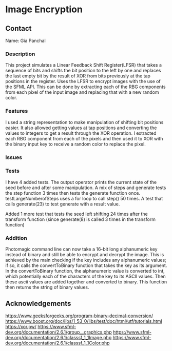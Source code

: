 # Image Encryption

## Contact
Name: Gia Panchal

### Description
This project simulates a Linear Feedback Shift Register(LFSR) that takes a sequence of bits and shifts the bit position to the left by one and replaces the last empty bit by the result of XOR from bits previously at the tap positions in the register.
Uses the LFSR to encrypt images with the use of the SFML API. This can be done by extracting each of the RBG components from each pixel of the input image and replacing that with a new random color.

### Features
I used a string representation to make manipulation of shifting bit positions easier. It also allowed getting values at tap positions and converting the values to integers to get a result through the XOR operation.
I extracted each RBG component from each of the pixels and then used it to XOR with the binary input key to receive a random color to replace the pixel.

### Issues


### Tests
I have 4 added tests. The output operator prints the current state of the seed before and after some manipulation. A mix of steps and generate tests the step function 3 times then tests the generate function once. testLargeNumberofSteps uses a for loop to call step() 50 times. A test that calls generate(23) to test generate with a result value.  

Added 1 more test that tests the seed left shifting 24 times after the transform function (since generate(8) is called 3 times in the transform function)

### Addition
Photomagic command line can now take a 16-bit long alphanumeric key instead of binary and still be able to encrypt and decrypt the image. This is achieved by the main checking if the key includes any alphanumeric values; if so, it calls the convertToBinary function that takes the key as its argument. In the convertToBinary function, the alphanumeric value is converted to int, which potentially each of the characters of the key to its ASCII values. Then these ascii values are added together and converted to binary. This function then returns the string of binary values.

## Acknowledgements
https://www.geeksforgeeks.org/program-binary-decimal-conversion/
https://www.boost.org/doc/libs/1_53_0/libs/test/doc/html/utf/tutorials.html
https://xor.pw/
https://www.sfml-dev.org/documentation/2.6.1/group__graphics.php
https://www.sfml-dev.org/documentation/2.6.1/classsf_1_1Image.php
https://www.sfml-dev.org/documentation/2.6.1/classsf_1_1Color.php

